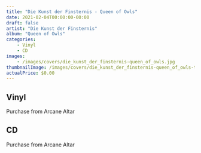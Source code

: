 ```yaml
---
title: "Die Kunst der Finsternis - Queen of Owls"
date: 2021-02-04T00:00:00-00:00
draft: false
artist: "Die Kunst der Finsternis"
album: "Queen of Owls"
categories:
    - Vinyl
    - CD
images:
    - /images/covers/die_kunst_der_finsternis-queen_of_owls.jpg
thumbnailImage: /images/covers/die_kunst_der_finsternis-queen_of_owls-thumb.jpg
actualPrice: $0.00
---
```


## Vinyl
Purchase from Arcane Altar
## CD
Purchase from Arcane Altar
